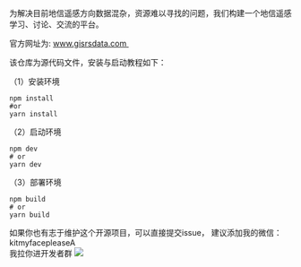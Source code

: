 为解决目前地信遥感方向数据混杂，资源难以寻找的问题，我们构建一个地信遥感学习、讨论、交流的平台。

官方网址为: www.gisrsdata.com 

该仓库为源代码文件，安装与启动教程如下：  
  
（1）安装环境

```
npm install
#or
yarn install
```

（2）启动环境

```
npm dev
# or
yarn dev
```

（3）部署环境

```
npm build
# or
yarn build
```

如果你也有志于维护这个开源项目，可以直接提交issue，
建议添加我的微信： kitmyfacepleaseA  
我拉你进开发者群
![](http://pics.landcover100.com/pics/20222213/627d8c303968a.jpg)